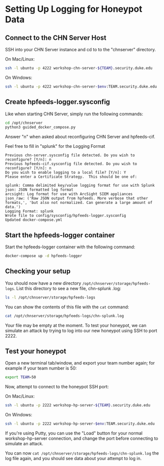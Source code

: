 Setting Up Logging for Honeypot Data
====================================

## Connect to the CHN Server Host
SSH into your CHN Server instance and cd to to the "chnserver" directory.

On Mac/Linux:
```bash
ssh -l ubuntu -p 4222 workshop-chn-server-${TEAM}.security.duke.edu 
```
On Windows:
```bash
ssh -l ubuntu -p 4222 workshop-chn-server-$env:TEAM.security.duke.edu 
```

## Create hpfeeds-logger.sysconfig

Like when starting CHN Server, simply run the following commands:

```bash
cd /opt/chnserver
python3 guided_docker_compose.py
```

Answer "n" when asked about reconfiguring CHN Server and hpfeeds-cif.

Feel free to fill in "splunk" for the Logging Format

```text
Previous chn-server.sysconfig file detected. Do you wish to reconfigure? [Y/n]: n
Previous hpfeeds-cif.sysconfig file detected. Do you wish to reconfigure? [Y/n]: n
Do you wish to enable logging to a local file? [Y/n]: Y
Please enter a Certificate Strategy.  This should be one of:

splunk: Comma delimited key/value logging format for use with Splunk
json: JSON formatted log format
arcsight: Log format for use with ArcSight SIEM appliances
json_raw: ('Raw JSON output from hpfeeds. More verbose that other formats,', 'but also not normalized. Can generate a large amount of data.')
Logging Format: splunk
Wrote file to config/sysconfig/hpfeeds-logger.sysconfig
Updated docker-compose.yml
```

## Start the hpfeeds-logger container

Start the hpfeeds-logger container with the following command:

```bash
docker-compose up -d hpfeeds-logger
```

## Checking your setup
You should now have a new directory `/opt/chnserver/storage/hpfeeds-logs`. List this directory to see a new file, chn-splunk
.log:

```bash
ls -l /opt/chnserver/storage/hpfeeds-logs
```

You can show the contents of this file with the `cat` command:

```bash
cat /opt/chnserver/storage/hpfeeds-logs/chn-splunk.log
```
Your file may be empty at the moment. To test your honeypot, we can simulate an attack by trying to log into our new 
honeypot using SSH to port 2222. 

## Test your honeypot
Open a new terminal tab/window, and export your team number again; for example if your team number is 50:
```bash
export TEAM=50
```

Now, attempt to connect to the honeypot SSH port:

On Mac/Linux:
```bash
ssh -l ubuntu -p 2222 workshop-hp-server-${TEAM}.security.duke.edu 
```
On Windows:
```bash
ssh -l ubuntu -p 2222 workshop-hp-server-$env:TEAM.security.duke.edu 
```

If you're using Putty, you can use the "Load" button for your normal workshop-hp-server connection, and change the port 
before connecting to simulate an attack.

You can now `cat /opt/chnserver/storage/hpfeeds-logs/chn-splunk.log` the log file again, and you should see data about your 
attempt to log in.
